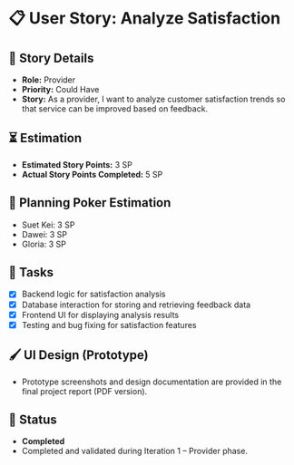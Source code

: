 # 📋 User Story: Analyze Satisfaction

## 🧠 Story Details

- **Role:** Provider
- **Priority:** Could Have
- **Story:** As a provider, I want to analyze customer satisfaction trends so that service can be improved based on feedback.

## ⏳ Estimation

- **Estimated Story Points:** 3 SP
- **Actual Story Points Completed:** 5 SP

## 🎲 Planning Poker Estimation

- Suet Kei: 3 SP
- Dawei: 3 SP
- Gloria: 3 SP

## 🧩 Tasks

- [x] Backend logic for satisfaction analysis
- [x] Database interaction for storing and retrieving feedback data
- [x] Frontend UI for displaying analysis results
- [x] Testing and bug fixing for satisfaction features

## 🖌️ UI Design (Prototype)

- Prototype screenshots and design documentation are provided in the final project report (PDF version).

## 🏁 Status

- **Completed**  
- Completed and validated during Iteration 1 – Provider phase.
